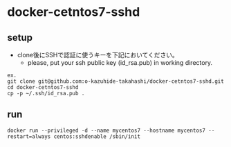 
# docker-cetntos7-sshd

## setup

- clone後にSSHで認証に使うキーを下記においてください。
  - please, put your ssh public key (id_rsa.pub) in working directory.

```
ex.
git clone git@github.com:o-kazuhide-takahashi/docker-cetntos7-sshd.git
cd docker-cetntos7-sshd
cp -p ~/.ssh/id_rsa.pub .
```

## run

```
docker run --privileged -d --name mycentos7 --hostname mycentos7 --restart=always centos:sshdenable /sbin/init
```
